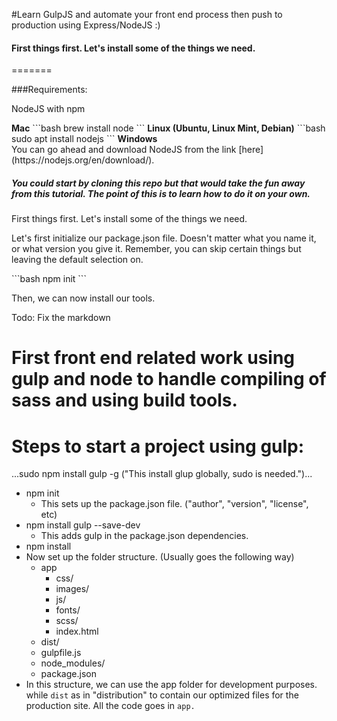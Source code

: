 #Learn GulpJS and automate your front end process then push to production using Express/NodeJS :)

<h4>First things first. Let's install some of the things we need.</h4>
=======

###Requirements:
<p>NodeJS with npm</p>
<b>Mac</b>
```bash
brew install node
```
<b>Linux (Ubuntu, Linux Mint, Debian)</b>
```bash
sudo apt install nodejs
```
<b>Windows</b>
<br>
You can go ahead and download NodeJS from the link [here](https://nodejs.org/en/download/).

<h5>You could start by cloning this repo but that would take the fun away from this tutorial. The point of this is to learn how to do it on your own.</h5>

<p>First things first. Let's install some of the things we need.</p>

<p>Let's first initialize our package.json file. Doesn't matter what you name it, or what version you give it. Remember, you can skip certain things but leaving the default selection on.</p>
```bash
npm init
```

<p>Then, we can now install our tools.</p>


Todo:
Fix the markdown

First front end related work using gulp and node to handle compiling of sass and using build tools.
==========

Steps to start a project using gulp:
============
  ...sudo npm install gulp -g ("This install glup globally, sudo is needed.")...
  * npm init
    - This sets up the package.json file. ("author", "version", "license", etc)
  * npm install gulp --save-dev
    - This adds gulp in the package.json dependencies.
  * npm install
  * Now set up the folder structure. (Usually goes the following way)
    - app
      - css/
      - images/
      - js/
      - fonts/
      - scss/
      - index.html
    - dist/
    - gulpfile.js
    - node_modules/
    - package.json
  * In this structure, we can use the app folder for development purposes. while `dist` as in "distribution" to contain our optimized files for the production site. All the code goes in `app.`

